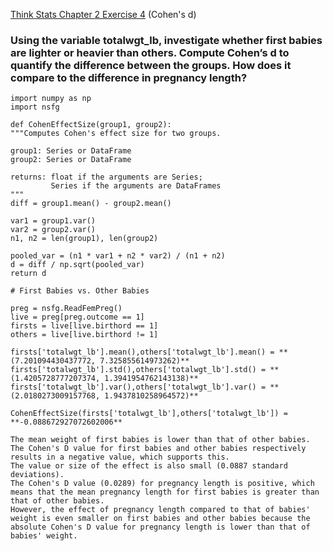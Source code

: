 [Think Stats Chapter 2 Exercise 4](http://greenteapress.com/thinkstats2/html/thinkstats2003.html#toc24) (Cohen's d)

### Using the variable totalwgt_lb, investigate whether first babies are lighter or heavier than others. Compute Cohen’s d to quantify the difference between the groups. How does it compare to the difference in pregnancy length?

    import numpy as np
    import nsfg
    
    def CohenEffectSize(group1, group2):
    """Computes Cohen's effect size for two groups.
    
    group1: Series or DataFrame
    group2: Series or DataFrame
    
    returns: float if the arguments are Series;
             Series if the arguments are DataFrames
    """
    diff = group1.mean() - group2.mean()

    var1 = group1.var()
    var2 = group2.var()
    n1, n2 = len(group1), len(group2)

    pooled_var = (n1 * var1 + n2 * var2) / (n1 + n2)
    d = diff / np.sqrt(pooled_var)
    return d

    # First Babies vs. Other Babies

    preg = nsfg.ReadFemPreg()
    live = preg[preg.outcome == 1]
    firsts = live[live.birthord == 1]
    others = live[live.birthord != 1]
    
    firsts['totalwgt_lb'].mean(),others['totalwgt_lb'].mean() = **(7.201094430437772, 7.325855614973262)**
    firsts['totalwgt_lb'].std(),others['totalwgt_lb'].std() = **(1.4205728777207374, 1.3941954762143138)**
    firsts['totalwgt_lb'].var(),others['totalwgt_lb'].var() = **(2.0180273009157768, 1.9437810258964572)**

    CohenEffectSize(firsts['totalwgt_lb'],others['totalwgt_lb']) = **-0.088672927072602006**

    The mean weight of first babies is lower than that of other babies. 
    The Cohen's D value for first babies and other babies respectively results in a negative value, which supports this. 
    The value or size of the effect is also small (0.0887 standard deviations).
    The Cohen's D value (0.0289) for pregnancy length is positive, which means that the mean pregnancy length for first babies is greater than that of other babies.
    However, the effect of pregnancy length compared to that of babies' weight is even smaller on first babies and other babies because the absolute Cohen's D value for pregnancy length is lower than that of babies' weight.

